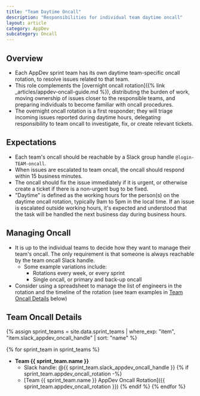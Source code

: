 ```yaml
---
title: "Team Daytime Oncall"
description: "Responsibilities for individual team daytime oncall"
layout: article
category: AppDev
subcategory: Oncall
---
```


## Overview

* Each AppDev sprint team has its own daytime team-specific oncall rotation, to resolve issues related to that team.
* This role complements the [overnight oncall rotation]({% link _articles/appdev-oncall-guide.md %}), distributing the burden of work, moving ownership of issues closer to the responsible teams, and preparing individuals to become familiar with oncall procedures.
* The overnight oncall rotation is a first responder; they will triage incoming issues reported during daytime hours, delegating responsibility to team oncall to investigate, fix, or create relevant tickets.

## Expectations

* Each team's oncall should be reachable by a Slack group handle `@login-TEAM-oncall`.
* When issues are escalated to team oncall, the oncall should respond within 15 business minutes.
* The oncall should fix the issue immediately if it is urgent, or otherwise create a ticket if there is a non-urgent bug to be fixed.
* "Daytime" is defined as the working hours for the person(s) on the daytime oncall rotation, typically 9am to 5pm in the local time. If an issue is escalated outside working hours, it's expected and understood that the task will be handled the next business day during business hours.

## Managing Oncall

* It is up to the individual teams to decide how they want to manage their team's oncall. The only requirement is that someone is always reachable by the team oncall Slack handle.
  * Some example variations include:
    * Rotations every week, or every sprint
    * Single oncall, or primary and back-up oncall
* Consider using a spreadsheet to manage the list of engineers in the rotation and the timeline of the rotation (see team examples in [Team Oncall Details](#team-oncall-details) below)

## Team Oncall Details

{% assign sprint_teams = site.data.sprint_teams | where_exp: "item", "item.slack_appdev_oncall_handle" | sort: "name" %}

{% for sprint_team in sprint_teams %}
* **Team {{ sprint_team.name }}**
  * Slack handle: @{{ sprint_team.slack_appdev_oncall_handle }}
  {% if sprint_team.appdev_oncall_rotation -%}
  * [Team {{ sprint_team.name }} AppDev Oncall Rotation]({{ sprint_team.appdev_oncall_rotation }})
  {% endif %}
{% endfor %}
